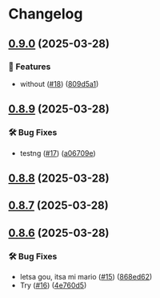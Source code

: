 # Changelog

## [0.9.0](https://github.com/FHIDev/dafn-dummy-repo/compare/v0.8.9...v0.9.0) (2025-03-28)


### 🚀 Features

* without ([#18](https://github.com/FHIDev/dafn-dummy-repo/issues/18)) ([809d5a1](https://github.com/FHIDev/dafn-dummy-repo/commit/809d5a1f5cc9d7cbd328e6f12af6bca8f8607146))

## [0.8.9](https://github.com/FHIDev/dafn-dummy-repo/compare/v0.8.8...v0.8.9) (2025-03-28)


### 🛠️ Bug Fixes

* testng ([#17](https://github.com/FHIDev/dafn-dummy-repo/issues/17)) ([a06709e](https://github.com/FHIDev/dafn-dummy-repo/commit/a06709ea2b60256d427d6efe2c4e3c9d362c619a))

## [0.8.8](https://github.com/FHIDev/dafn-dummy-repo/compare/v0.8.7...v0.8.8) (2025-03-28)

## [0.8.7](https://github.com/FHIDev/dafn-dummy-repo/compare/v0.8.6...v0.8.7) (2025-03-28)

## [0.8.6](https://github.com/FHIDev/dafn-dummy-repo/compare/v0.8.2...v0.8.6) (2025-03-28)


### 🛠️ Bug Fixes

* letsa gou, itsa mi mario ([#15](https://github.com/FHIDev/dafn-dummy-repo/issues/15)) ([868ed62](https://github.com/FHIDev/dafn-dummy-repo/commit/868ed62b7e6cce3a2dbf5336c67ffbee5f3db74b))
* Try ([#16](https://github.com/FHIDev/dafn-dummy-repo/issues/16)) ([4e760d5](https://github.com/FHIDev/dafn-dummy-repo/commit/4e760d5fe90ba4977d3eb723f6769c0fe83a0387))
